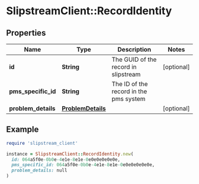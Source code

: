 # SlipstreamClient::RecordIdentity

## Properties

| Name | Type | Description | Notes |
| ---- | ---- | ----------- | ----- |
| **id** | **String** | The GUID of the record in slipstream | [optional] |
| **pms_specific_id** | **String** | The ID of the record in the pms system |  |
| **problem_details** | [**ProblemDetails**](ProblemDetails.md) |  | [optional] |

## Example

```ruby
require 'slipstream_client'

instance = SlipstreamClient::RecordIdentity.new(
  id: 064a5f0e-0b0e-4e1e-8e1e-0e0e0e0e0e0e,
  pms_specific_id: 064a5f0e-0b0e-4e1e-8e1e-0e0e0e0e0e0e,
  problem_details: null
)
```

